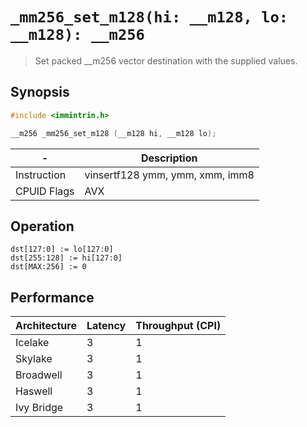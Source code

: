 `_mm256_set_m128(hi: __m128, lo: __m128): __m256`
=================================================

> Set packed __m256 vector destination with the supplied values.

## Synopsis

```c
#include <immintrin.h>

__m256 _mm256_set_m128 (__m128 hi, __m128 lo);
```

| -           | Description                     |
| ----------- | ------------------------------- |
| Instruction | vinsertf128 ymm, ymm, xmm, imm8 |
| CPUID Flags | AVX                             |

## Operation

```
dst[127:0] := lo[127:0]
dst[255:128] := hi[127:0]
dst[MAX:256] := 0
```

## Performance

| Architecture | Latency | Throughput (CPI) |
| ------------ | ------- | ---------------- |
| Icelake      | 3       | 1                |
| Skylake      | 3       | 1                |
| Broadwell    | 3       | 1                |
| Haswell      | 3       | 1                |
| Ivy Bridge   | 3       | 1                |
